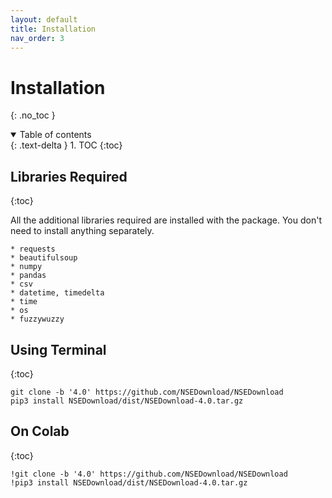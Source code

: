 ```yaml
---
layout: default
title: Installation
nav_order: 3
---
```


# **Installation**
{: .no_toc }
<details open markdown="block">
  <summary>
    Table of contents
  </summary>
  {: .text-delta }
1. TOC
{:toc}
</details>

## **Libraries Required**
{:toc}

All the additional libraries required are installed with the package. You don't need to install anything separately.

```
* requests 
* beautifulsoup
* numpy
* pandas
* csv
* datetime, timedelta 
* time
* os
* fuzzywuzzy
```

## **Using Terminal** ##
{:toc}

```
git clone -b '4.0' https://github.com/NSEDownload/NSEDownload
pip3 install NSEDownload/dist/NSEDownload-4.0.tar.gz 
```

## **On Colab** ##
{:toc}

```
!git clone -b '4.0' https://github.com/NSEDownload/NSEDownload
!pip3 install NSEDownload/dist/NSEDownload-4.0.tar.gz 
```